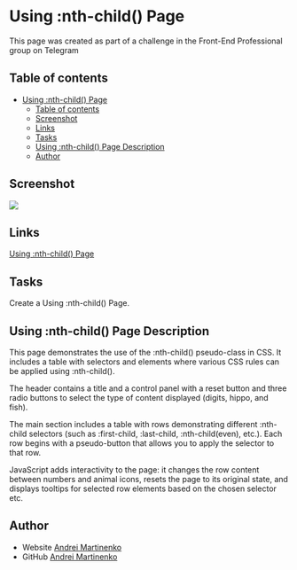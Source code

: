 # Using :nth-child() Page

This page was created as part of a challenge in the Front-End Professional group on Telegram

## Table of contents
- [Using :nth-child() Page](#using-nth-child-page)
  - [Table of contents](#table-of-contents)
  - [Screenshot](#screenshot)
  - [Links](#links)
  - [Tasks](#tasks)
  - [Using :nth-child() Page Description](#using-nth-child-page-description)
  - [Author](#author)

## Screenshot

![](/image/screenshot.png)

## Links

[Using :nth-child() Page]()

## Tasks
Create a Using :nth-child() Page. 

## Using :nth-child() Page Description
This page demonstrates the use of the :nth-child() pseudo-class in CSS. It includes a table with selectors and elements where various CSS rules can be applied using :nth-child().

The header contains a title and a control panel with a reset button and three radio buttons to select the type of content displayed (digits, hippo, and fish).

The main section includes a table with rows demonstrating different :nth-child selectors (such as :first-child, :last-child, :nth-child(even), etc.). Each row begins with a pseudo-button that allows you to apply the selector to that row.

JavaScript adds interactivity to the page: it changes the row content between numbers and animal icons, resets the page to its original state, and displays tooltips for selected row elements based on the chosen selector etc.

## Author

- Website [Andrei Martinenko](https://www.frontender.biz/)
- GitHub [Andrei Martinenko](https://github.com/AxinitM)

